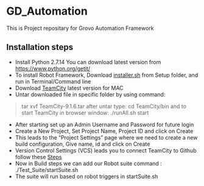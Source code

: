 # GD_Automation
This is Project repositary for Grovo Automation Framework

## Installation steps
- Install Python 2.7.14  You can download latest version from https://www.python.org/getit/
- To install Robot Framework, Download [installer.sh](Setup/installer.sh) from Setup folder, and run in Terminal/Command line
- Download [TeamCity](https://www.jetbrains.com/teamcity/download/) latest version for MAC
- Untar downloaded file in specific folder by using command:
> tar xvf TeamCity-9.1.6.tar
after untar type:
> cd TeamCity/bin
and to start TeamCity in browser window:
> ./runAll.sh start
- After starting set up an Admin Username and Password for future login
- Create a New Project, Set Project Name, Project ID and click on Create
- This leads to the “Project Settings” page where we need to create a new build configuration, Give name, id and click on Create
- Version Control Settings (VCS) leads you to connect TeamCity to Github follow these [Steps](https://confluence.jetbrains.com/display/TCD10/Integrating+TeamCity+with+VCS+Hosting+Services)
- Now in Build steps we can add our Robot suite command : ./Test_Suite/startSuite.sh
- The suite will run based on robot triggers in startSuite.sh
